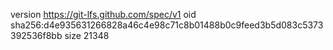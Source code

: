 version https://git-lfs.github.com/spec/v1
oid sha256:d4e935631266828a46c4e98c71c8b01488b0c9feed3b5d083c5373392536f8bb
size 21348
